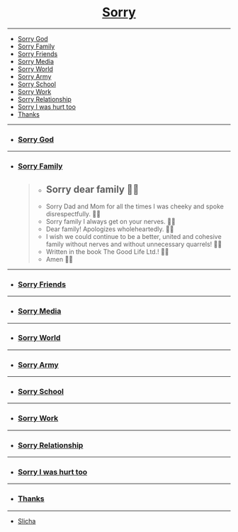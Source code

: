 <div align="center">

# [Sorry](https://github.com/Anlominus/Anlominus/blob/main/Sorry.md)

</div>

---

- [Sorry God]()
- [Sorry Family]()
- [Sorry Friends]()
- [Sorry Media]()
- [Sorry World]()
- [Sorry Army]()
- [Sorry School]()
- [Sorry Work]()
- [Sorry Relationship]()
- [Sorry I was hurt too]()
- [Thanks]()

---

- ### [Sorry God]()

---

- ### [Sorry Family]()
  > - ## Sorry dear family 🙏🏼
  > - Sorry Dad and Mom for all the times I was cheeky and spoke disrespectfully. 🙏🏼
  > - Sorry family I always get on your nerves. 🙏🏼
  > - Dear family! Apologizes wholeheartedly. 🙏🏼
  > - I wish we could continue to be a better, united and cohesive family without nerves and without unnecessary quarrels! 🙏🏼
  > - Written in the book The Good Life Ltd.! 🙏🏼
  > - Amen 🙏🏼 

---

- ### [Sorry Friends]()

---

- ### [Sorry Media]()

---

- ### [Sorry World]()

---

- ### [Sorry Army]()

---

- ### [Sorry School]()

---

- ### [Sorry Work]()

---

- ### [Sorry Relationship]()

---

- ### [Sorry I was hurt too]()

---

- ### [Thanks]()

---

- [Slicha](https://slicha.com/)
